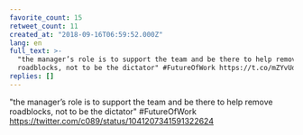 ```yaml
---
favorite_count: 15
retweet_count: 11
created_at: "2018-09-16T06:59:52.000Z"
lang: en
full_text: >-
  "the manager’s role is to support the team and be there to help remove
  roadblocks, not to be the dictator" #FutureOfWork https://t.co/mZYvUdq9Uu
replies: []
---
```


"the manager’s role is to support the team and be there to help remove
roadblocks, not to be the dictator" #FutureOfWork
<https://twitter.com/c089/status/1041207341591322624>
